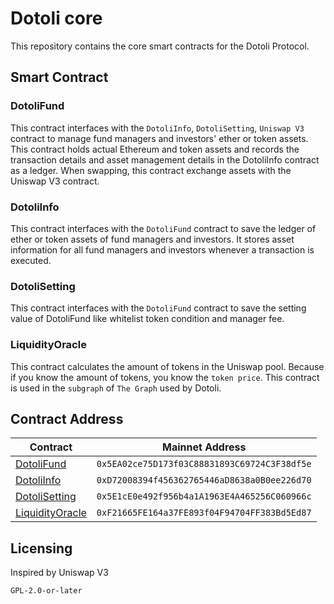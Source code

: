 # Dotoli core

This repository contains the core smart contracts for the Dotoli Protocol.

## Smart Contract

### DotoliFund
This contract interfaces with the `DotoliInfo`, `DotoliSetting`, `Uniswap V3` contract to manage fund managers and investors' ether or token assets. This contract holds actual Ethereum and token assets and records the transaction details and asset management details in the DotoliInfo contract as a ledger. When swapping, this contract exchange assets with the Uniswap V3 contract.

### DotoliInfo
This contract interfaces with the `DotoliFund` contract to save the ledger of ether or token assets of fund managers and investors.
It stores asset information for all fund managers and investors whenever a transaction is executed.

### DotoliSetting
This contract interfaces with the `DotoliFund` contract to save the setting value of DotoliFund like whitelist token condition and manager fee.

### LiquidityOracle
This contract calculates the amount of tokens in the Uniswap pool. Because if you know the amount of tokens, you know the `token price`. This contract is used in the `subgraph` of `The Graph` used by Dotoli.

## Contract Address

| Contract         | Mainnet Address | 
| ----------------------------------- | ---------------------------------------- | 
| [DotoliFund](https://github.com/DotoliFund/core/blob/master/contracts/DotoliFund.sol)                                                    | `0x5EA02ce75D173f03C88831893C69724C3F38df5e`           | 
| [DotoliInfo](https://github.com/DotoliFund/core/blob/master/contracts/DotoliInfo.sol)                                                                   | `0xD72008394f456362765446aD8638a0B0ee226d70`           | 
| [DotoliSetting](https://github.com/DotoliFund/core/blob/master/contracts/DotoliSetting.sol)                                   | `0x5E1cE0e492f956b4a1A1963E4A465256C060966c`           | 
| [LiquidityOracle](https://github.com/DotoliFund/core/blob/master/contracts/LiquidityOracle.sol)                                                          | `0xF21665FE164a37FE893f04F94704FF383Bd5Ed87`           | 


## Licensing

Inspired by Uniswap V3
```
GPL-2.0-or-later
```
